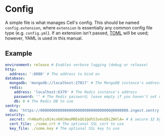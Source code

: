 # Config

A simple file is what manages Cell's config. This should be named `config.extension`, where `extension` is essentially any common config file type (e.g. `config.yml`). If an extension isn't passed, [TOML](https://github.com/toml-lang/toml) will be used; however, YAML is used in this manual.

## Example

```yaml
environment: release # Enables verbose logging (debug or release)
http:
  address: ':8080' # The address to bind on
database:
  mongodb: 'mongodb://localhost:27017' # The MongoDB instance's address
  redis:
    address: 'localhost:6379' # The Redis instance's address
    password: '' # The Redis password; leave empty if you haven't set one
    db: 0 # The Redis DB to use
sentry:
  dsn: 'https://00000000000000000000000000000000@0000000.ingest.sentry.io/0000000' # The optional Sentry DSN to use
security:
  secret: rh4NaXhju914cn60CHmuMREeQG1Qdh53o4sQ9iZWVlA= # A secure 32 byte key; try `openssl rand -base64 32`
  cert_file: ./some.crt # The optional SSL cert to use
  key_file: ./some.key # The optional SSL key to use
```